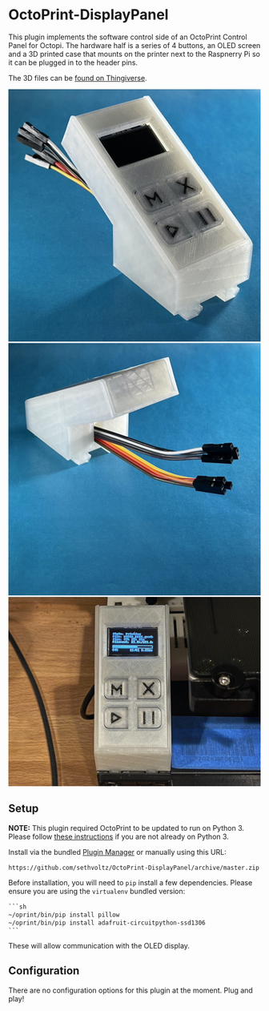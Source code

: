 # OctoPrint-DisplayPanel

This plugin implements the software control side of an OctoPrint Control Panel for Octopi. The hardware half is a series of 4 buttons, an OLED screen and a 3D printed case that mounts on the printer next to the Raspnerry Pi so it can be plugged in to the header pins.

The 3D files can be [found on Thingiverse](https://www.thingiverse.com/thing:4674214).

![Hardware shot from front](docs/glamour-1.jpeg)
![Hardware shot from back](docs/glamour-2.jpeg)
![Hardware In-Situ](docs/in-situ.jpeg)

## Setup

**NOTE:** This plugin required OctoPrint to be updated to run on Python 3. Please follow [these instructions](https://community.octoprint.org/t/upgrade-your-octoprint-install-to-python-3/23973) if you are not already on Python 3.

Install via the bundled [Plugin Manager](https://docs.octoprint.org/en/master/bundledplugins/pluginmanager.html)
or manually using this URL:

    https://github.com/sethvoltz/OctoPrint-DisplayPanel/archive/master.zip

Before installation, you will need to `pip` install a few dependencies. Please ensure you are using the `virtualenv` bundled version:

    ```sh
    ~/oprint/bin/pip install pillow
    ~/oprint/bin/pip install adafruit-circuitpython-ssd1306
    ```

These will allow communication with the OLED display.

## Configuration

There are no configuration options for this plugin at the moment. Plug and play!
